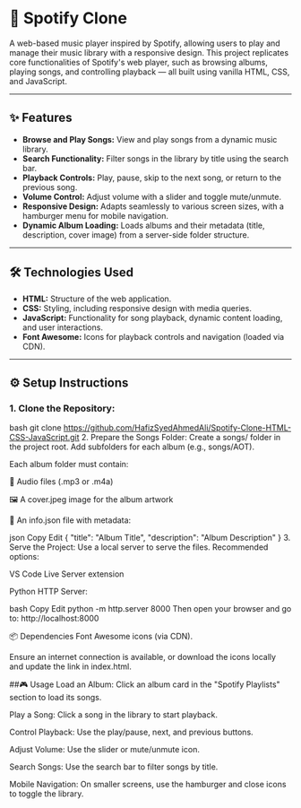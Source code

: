 # 🎵 Spotify Clone

A web-based music player inspired by Spotify, allowing users to play and manage their music library with a responsive design. This project replicates core functionalities of Spotify's web player, such as browsing albums, playing songs, and controlling playback — all built using vanilla HTML, CSS, and JavaScript.

---

## ✨ Features

- **Browse and Play Songs:** View and play songs from a dynamic music library.
- **Search Functionality:** Filter songs in the library by title using the search bar.
- **Playback Controls:** Play, pause, skip to the next song, or return to the previous song.
- **Volume Control:** Adjust volume with a slider and toggle mute/unmute.
- **Responsive Design:** Adapts seamlessly to various screen sizes, with a hamburger menu for mobile navigation.
- **Dynamic Album Loading:** Loads albums and their metadata (title, description, cover image) from a server-side folder structure.

---

## 🛠️ Technologies Used

- **HTML:** Structure of the web application.
- **CSS:** Styling, including responsive design with media queries.
- **JavaScript:** Functionality for song playback, dynamic content loading, and user interactions.
- **Font Awesome:** Icons for playback controls and navigation (loaded via CDN).

---

## ⚙️ Setup Instructions

### 1. Clone the Repository:

bash
git clone https://github.com/HafizSyedAhmedAli/Spotify-Clone-HTML-CSS-JavaScript.git
2. Prepare the Songs Folder:
Create a songs/ folder in the project root.
Add subfolders for each album (e.g., songs/AOT).

Each album folder must contain:

🎵 Audio files (.mp3 or .m4a)

🖼️ A cover.jpeg image for the album artwork

📝 An info.json file with metadata:

json
Copy
Edit
{
  "title": "Album Title",
  "description": "Album Description"
}
3. Serve the Project:
Use a local server to serve the files. Recommended options:

VS Code Live Server extension

Python HTTP Server:

bash
Copy
Edit
python -m http.server 8000
Then open your browser and go to:
http://localhost:8000

📦 Dependencies
Font Awesome icons (via CDN).

Ensure an internet connection is available, or download the icons locally and update the link in index.html.

##🎮 Usage
Load an Album: Click an album card in the "Spotify Playlists" section to load its songs.

Play a Song: Click a song in the library to start playback.

Control Playback: Use the play/pause, next, and previous buttons.

Adjust Volume: Use the slider or mute/unmute icon.

Search Songs: Use the search bar to filter songs by title.

Mobile Navigation: On smaller screens, use the hamburger and close icons to toggle the library.

